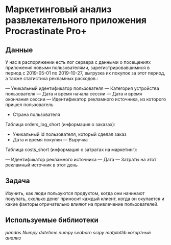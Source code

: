 # Маркетинговый анализ развлекательного приложения Procrastinate Pro+

## Данные

У нас в распоряжении есть лог сервера с данными о посещениях приложения новыми пользователями, зарегистрировавшимися в период с 2019-05-01 по 2019-10-27, выгрузка их покупок за этот период, а также статистика рекламных расходов.:


— Уникальный идентификатор пользователя
 — Категория устройства пользователя
 — Дата и время начала сессии
 — Дата и время окончания сессии
 — Идентификатор рекламного источника, из которого пришел пользователь
 - Страна пользователя
 
 Таблица orders_log_short (информация о заказах):

- Уникальный id пользователя, который сделал заказ
- Дата и время покупки
— Выручка

Таблица costs_short (информация о затратах на маркетинг):

 — Идентификатор рекламного источника
 — Дата
 — Затраты на этот рекламный источник в этот день
 
## Задача

Изучить, как люди пользуются продуктом, когда они начинают покупать, сколько денег приносит каждый клиент, когда он окупается и какие факторы отричательно влияют на привлечение пользователей.


## Используемые библиотеки
*pandas* *Numpy* *datetime numpy seaborn scipy matplotlib когортный анализ* 
